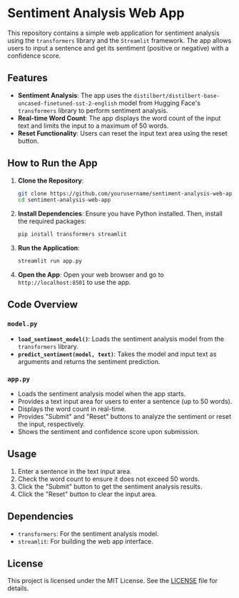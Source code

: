 # Sentiment Analysis Web App

This repository contains a simple web application for sentiment analysis using the `transformers` library and the `Streamlit` framework. The app allows users to input a sentence and get its sentiment (positive or negative) with a confidence score.

## Features

- **Sentiment Analysis**: The app uses the `distilbert/distilbert-base-uncased-finetuned-sst-2-english` model from Hugging Face's `transformers` library to perform sentiment analysis.
- **Real-time Word Count**: The app displays the word count of the input text and limits the input to a maximum of 50 words.
- **Reset Functionality**: Users can reset the input text area using the reset button.

## How to Run the App

1. **Clone the Repository**:
    ```bash
    git clone https://github.com/yourusername/sentiment-analysis-web-app.git
    cd sentiment-analysis-web-app
    ```

2. **Install Dependencies**:
    Ensure you have Python installed. Then, install the required packages:
    ```bash
    pip install transformers streamlit
    ```

3. **Run the Application**:
    ```bash
    streamlit run app.py
    ```

4. **Open the App**:
    Open your web browser and go to `http://localhost:8501` to use the app.

## Code Overview

### `model.py`

- **`load_sentiment_model()`**: Loads the sentiment analysis model from the `transformers` library.
- **`predict_sentiment(model, text)`**: Takes the model and input text as arguments and returns the sentiment prediction.

### `app.py`

- Loads the sentiment analysis model when the app starts.
- Provides a text input area for users to enter a sentence (up to 50 words).
- Displays the word count in real-time.
- Provides "Submit" and "Reset" buttons to analyze the sentiment or reset the input, respectively.
- Shows the sentiment and confidence score upon submission.

## Usage

1. Enter a sentence in the text input area.
2. Check the word count to ensure it does not exceed 50 words.
3. Click the "Submit" button to get the sentiment analysis results.
4. Click the "Reset" button to clear the input area.

## Dependencies

- `transformers`: For the sentiment analysis model.
- `streamlit`: For building the web app interface.

## License

This project is licensed under the MIT License. See the [LICENSE](LICENSE) file for details.
